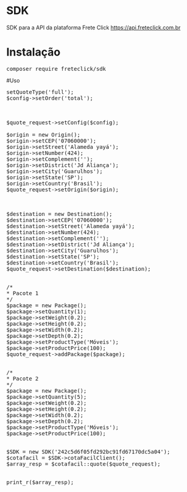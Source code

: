 # SDK

SDK para a API da plataforma Frete Click
https://api.freteclick.com.br


# Instalação
<pre>
composer require freteclick/sdk
</pre>

#Uso

<pre>
<?php

require_once ('vendor/autoload.php');

use SDK\SDK;
use SDK\Models\QuoteRequest;
use SDK\Models\Package;
use SDK\Models\Origin;
use SDK\Models\Destination;
use SDK\Models\Config;


$quote_request = new QuoteRequest();

$config = new Config();
$config->setQuoteType('full');
$config->setOrder('total');



$quote_request->setConfig($config);

$origin = new Origin();  
$origin->setCEP('07060000');
$origin->setStreet('Alameda yayá');
$origin->setNumber(424);
$origin->setComplement('');
$origin->setDistrict('Jd Aliança');
$origin->setCity('Guarulhos');
$origin->setState('SP');
$origin->setCountry('Brasil'); 
$quote_request->setOrigin($origin);



$destination = new Destination(); 
$destination->setCEP('07060000');
$destination->setStreet('Alameda yayá');
$destination->setNumber(424);
$destination->setComplement('');
$destination->setDistrict('Jd Aliança');
$destination->setCity('Guarulhos');
$destination->setState('SP');
$destination->setCountry('Brasil'); 
$quote_request->setDestination($destination);  


/*
* Pacote 1
*/
$package = new Package();
$package->setQuantity(1);
$package->setWeight(0.2);
$package->setHeight(0.2);
$package->setWidth(0.2);
$package->setDepth(0.2);
$package->setProductType('Móveis');
$package->setProductPrice(100);
$quote_request->addPackage($package);


/*
* Pacote 2
*/
$package = new Package();
$package->setQuantity(5);
$package->setWeight(0.2);
$package->setHeight(0.2);
$package->setWidth(0.2);
$package->setDepth(0.2);
$package->setProductType('Móveis');
$package->setProductPrice(100);


$SDK = new SDK('242c5d6f05fd292bc91fd67170dc5a04');
$cotafacil = $SDK->cotaFacilClient();			
$array_resp = $cotafacil::quote($quote_request);	


print_r($array_resp); 

